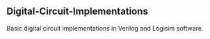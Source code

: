 ## Digital-Circuit-Implementations
Basic digital circuit implementations in Verilog and Logisim software.

